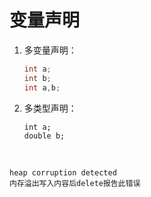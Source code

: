 # 变量声明

1. 多变量声明：

   ```c++
   int a;
   int b;
   int a,b;
   ```

2. 多类型声明：

   ```
   int a;
   double b;
   ```

   ​	

```
heap corruption detected
内存溢出写入内容后delete报告此错误
```

